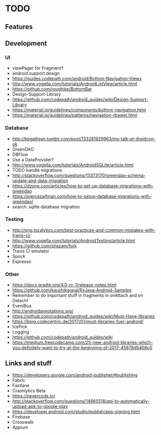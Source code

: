 # TODO

## Features

## Development

### UI
* viewPager for Fragment?
* android.support.design
* https://guides.codepath.com/android/Bottom-Navigation-Views
* http://www.vogella.com/tutorials/AndroidListView/article.html
* https://github.com/roughike/BottomBar
* Design-Support-Library
* https://github.com/codepath/android_guides/wiki/Design-Support-Library
* https://material.io/guidelines/components/bottom-navigation.html
* https://material.io/guidelines/patterns/navigation-drawer.html

### Database
* http://kpgalligan.tumblr.com/post/133281929963/my-talk-at-droidcon-uk
* GreenDAO
* DBFlow
* Use a DataProvider?
* http://www.vogella.com/tutorials/AndroidSQLite/article.html
* TODO handle migrations
* http://stackoverflow.com/questions/13373170/greendao-schema-update-and-data-migration
* https://dzone.com/articles/how-to-set-up-database-migrations-with-greendao
* https://piercezaifman.com/how-to-setup-database-migrations-with-greendao/
* search: sqlite database migration

### Testing
* http://eng.localytics.com/best-practices-and-common-mistakes-with-travis-ci/
* http://www.vogella.com/tutorials/AndroidTesting/article.html
* https://github.com/shazam/fork
* Travis CI emulator
* Spock
* Espresso

### Other
* https://docs.gradle.org/4.0-rc-1/release-notes.html
* https://github.com/kaushikgopal/RxJava-Android-Samples
* Remember to do important stuff in fragments in onAttach and on Detach!
* EventBus
* http://androidannotations.org/
* https://github.com/codepath/android_guides/wiki/Must-Have-libraries
* https://blog.codecentric.de/2017/01/must-libraries-fuer-android/
* IcePick
* Logging
* https://github.com/codepath/android_guides/wiki
* https://medium.freecodecamp.com/25-new-android-libraries-which-you-definitely-want-to-try-at-the-beginning-of-2017-45878d5408c0

## Links and stuff
* https://developers.google.com/android-publisher/#publishing
* Fabric
* Fastlane
* Crashlytics Beta
* https://nevercode.io/
* http://stackoverflow.com/questions/14665518/api-to-automatically-upload-apk-to-google-play
* https://developer.android.com/studio/publish/app-signing.html
* Firebase
* Crosswalk
* Appium
